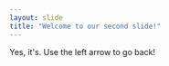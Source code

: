 ```yaml
---
layout: slide
title: "Welcome to our second slide!"
---
```

Yes, it's.
Use the left arrow to go back!